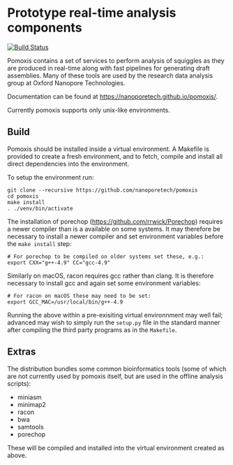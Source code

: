 Prototype real-time analysis components
=======================================

[![Build Status](https://travis-ci.org/nanoporetech/pomoxis.svg?branch=master)](https://travis-ci.org/nanoporetech/pomoxis)

Pomoxis contains a set of services to perform analysis of squiggles as they are
produced in real-time along with fast pipelines for generating draft assemblies.
Many of these tools are used by the research data analysis group at
Oxford Nanopore Technologies.

Documentation can be found at https://nanoporetech.github.io/pomoxis/.

Currently pomoxis supports only unix-like environments. 

Build
-----

Pomoxis should be installed inside a virtual environment. A Makefile is
provided to create a fresh environment, and to fetch, compile and install
all direct dependencies into the environment.

To setup the environment run:

    git clone --recursive https://github.com/nanoporetech/pomoxis
    cd pomoxis
    make install
    . ./venv/bin/activate
    

The installation of porechop (https://github.com/rrwick/Porechop)
requires a newer compiler than is a available on some systems. It may therefore
be necessary to install a newer compiler and set environment variables before
the `make install` step:

    # For porechop to be compiled on older systems set these, e.g.:
    export CXX="g++-4.9" CC="gcc-4.9"

Similarly on macOS, racon requires gcc rather than clang. It is therefore
necessary to install gcc and again set some environment variables:

    # For racon on macOS these may need to be set:
    export GCC_MAC=/usr/local/bin/g++-4.9


Running the above within a pre-exisiting virtual environnment may well fail;
advanced may wish to simply run the `setup.py` file in the standard manner
after compiling the third party programs as in the `Makefile`.


Extras
------

The distribution bundles some common bioinformatics tools (some of which are not
currently used by pomoxis itself, but are used in the offline analysis scripts):

* miniasm
* minimap2
* racon
* bwa
* samtools
* porechop

These will be compiled and installed into the virtual environment created as above.
